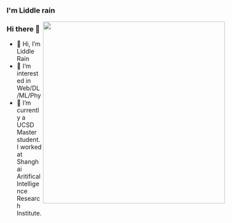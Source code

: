 
### I'm Liddle rain
<img align="right" src="https://github-readme-stats.vercel.app/api?username=fengsxy&count_private=true&show_icons=true&theme=radical" width="420">

### Hi there 👋
- 👋 Hi, I’m Liddle Rain
- 👀 I’m interested in Web/DL/ML/Phy
- 🌱 I’m currently a UCSD Master student. I worked at Shanghai Aritifical Intelligence Research Institute.

<!---
fengsxy/fengsxy is a ✨ special ✨ repository because its `README.md` (this file) appears on your GitHub profile.
You can click the Preview link to take a look at your changes.
--->
